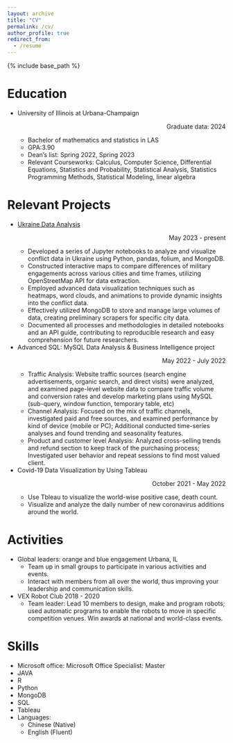 ```yaml
---
layout: archive
title: "CV"
permalink: /cv/
author_profile: true
redirect_from:
  - /resume
---
```


{% include base_path %}

Education
======
* University of Illinois at Urbana-Champaign           <p align="right">Graduate data: 2024</p>
    * Bachelor of mathematics and statistics in LAS
    * GPA:3.90
    * Dean’s list: Spring 2022, Spring 2023
    * Relevant Courseworks: Calculus, Computer Science, Differential Equations, Statistics and Probability, Statistical Analysis, Statistics Programming Methods, Statistical Modeling, linear algebra

Relevant Projects
======
* [Ukraine Data Analysis](https://gitlab.engr.illinois.edu/r-sowers/ukraine-data)   <p align="right">May 2023 - present</p>
   * Developed a series of Jupyter notebooks to analyze and visualize conflict data in Ukraine using Python, pandas, folium, and MongoDB.
   * Constructed interactive maps to compare differences of military engagements across various cities and time
frames, utilizing OpenStreetMap API for data extraction.
   * Employed advanced data visualization techniques such as heatmaps, word clouds, and animations to provide
dynamic insights into the conflict data.
   * Effectively utilized MongoDB to store and manage large volumes of data, creating preliminary scrapers for
specific city data.
   * Documented all processes and methodologies in detailed notebooks and an API guide, contributing to
reproducible research and easy comprehension for future researchers.
* Advanced SQL: MySQL Data Analysis & Business Intelligence project            <p align="right">May 2022 - July 2022</p>
   * Traffic Analysis: Website traffic sources (search engine advertisements, organic search, and direct visits) were
analyzed, and examined page-level website data to compare traffic volume and conversion rates and develop
marketing plans using MySQL (sub-query, window function, temporary table, etc)
   * Channel Analysis: Focused on the mix of traffic channels, investigated paid and free sources, and examined
performance by kind of device (mobile or PC); Additional conducted time-series analyses and found trending and
seasonality features.
   * Product and customer level Analysis: Analyzed cross-selling trends and refund section to keep track of the
purchasing process; Investigated user behavior and repeat sessions to find most valued client.
* Covid-19 Data Visualization by Using Tableau   <p align="right">October 2021 - May 2022</p>
   * Use Tbleau to visualize the world-wise positive case, death count.
   * Visualize and analyze the daily number of new coronavirus additions around the world.

Activities
======
* Global leaders: orange and blue engagement Urbana, IL
    * Team up in small groups to participate in various activities and events.
    * Interact with members from all over the world, thus improving your leadership and communication skills.
* VEX Robot Club    2018 - 2020
    * Team leader: Lead 10 members to design, make and program robots; used automatic programs to enable the robots to move in specific competition venues. Win awards at national and world-class events.

Skills
======
* Microsoft office: Microsoft Office Specialist: Master
* JAVA 
* R
* Python
* MongoDB
* SQL
* Tableau
* Languages:
  * Chinese (Native)
  * English (Fluent)



